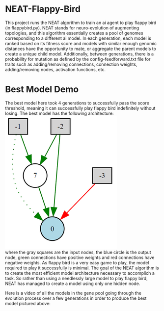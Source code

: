 # NEAT-Flappy-Bird
This project runs the NEAT algorithm to train an ai agent to play flappy bird (in flappybird.py).  NEAT stands for neuro-evolution of augmenting topologies, and this algorithm essentially creates a pool of genomes corresponding to a different ai model.  In each generation, each model is ranked based on its fitness score and models with similar enough genomic distances have the opportunity to mate, or aggregate the parent models to create a unique child model.  Additionally, between generations, there is a probability for mutation as defined by the config-feedforward.txt file for traits such as adding/removing connections, connection weights, adding/removing nodes, activation functions, etc.

# Best Model Demo
The best model here took 4 generations to successfully pass the score threshold, meaning it can successfully play flappy bird indefinitely without losing.  The best model has the following architecture:  
![](https://github.com/nick-pellegrin/NEAT-Flappy-Bird/blob/main/model.png)  
where the gray squares are the input nodes, the blue circle is the output node, green connections have positive weights and red connections have negative weights.  As flappy bird is a very easy game to play, the model required to play it successfully is minimal.  The goal of the NEAT algorithm is to create the most efficient model architecture necessary to accomplich a task. So rather than using a needlessly large model to play flappy bird, NEAT has managed to create a model using only one hidden node.  

Here is a video of all the models in the gene pool going through the evolution process over a few generations in order to produce the best model pictured above:
![]()

